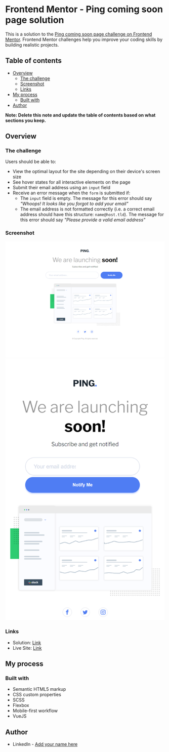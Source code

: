 # Frontend Mentor - Ping coming soon page solution

This is a solution to the [Ping coming soon page challenge on Frontend Mentor](https://www.frontendmentor.io/challenges/ping-single-column-coming-soon-page-5cadd051fec04111f7b848da). Frontend Mentor challenges help you improve your coding skills by building realistic projects. 

## Table of contents

- [Overview](#overview)
  - [The challenge](#the-challenge)
  - [Screenshot](#screenshot)
  - [Links](#links)
- [My process](#my-process)
  - [Built with](#built-with)
- [Author](#author)

**Note: Delete this note and update the table of contents based on what sections you keep.**

## Overview

### The challenge

Users should be able to:

- View the optimal layout for the site depending on their device's screen size
- See hover states for all interactive elements on the page
- Submit their email address using an `input` field
- Receive an error message when the `form` is submitted if:
	- The `input` field is empty. The message for this error should say *"Whoops! It looks like you forgot to add your email"*
	- The email address is not formatted correctly (i.e. a correct email address should have this structure: `name@host.tld`). The message for this error should say *"Please provide a valid email address"*

### Screenshot

![](./screen_desktop.png)
![](./screen_mobile.png)

### Links

- Solution: [Link](https://github.com/NerijusNoreika/ping-coming-soon-page-master)
- Live Site: [Link](https://nerijusnoreika.github.io/ping-coming-soon-page-master/)

## My process

### Built with

- Semantic HTML5 markup
- CSS custom properties
- SCSS
- Flexbox
- Mobile-first workflow
- VueJS

## Author

- LinkedIn - [Add your name here](https://www.linkedin.com/in/nerijus-noreika-225804154/)





